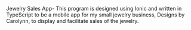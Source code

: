 Jewelry Sales App-
This program is  designed using Ionic and written in TypeScript to be a mobile app for my small jewelry business, Designs by Carolynn, to display and facilitate sales of the jewelry.